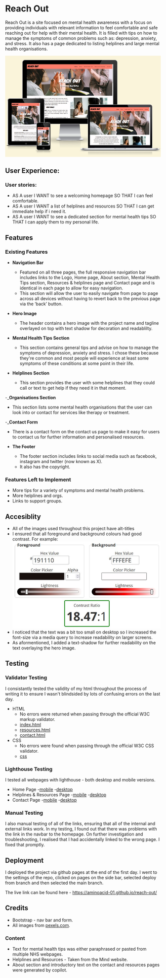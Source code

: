 # Reach Out

Reach Out is a site focused on mental health awareness with a focus on providing individuals with relevant information to feel comfortable and safe reaching out for help with their mental health. It is filled with tips on how to manage the symptoms of common problems such as: depression, anxiety, and stress. It also has a page dedicated to listing helplines and large mental health organisations.

![Responsice Mockup](./assets/docs/am%20i%20responsive.jpg)


## User Experience:

### User stories:

- AS A user I WANT to see a welcoming homepage SO THAT I can feel comfortable.
- AS A user I WANT a list of helplines and resources SO THAT I can get immediate help if i need it.
- AS A user I WANT to see a dedicated section for mental health tips SO THAT I can apply them to my personal life.  

## Features 



### Existing Features

- __Navigation Bar__

  - Featured on all three pages, the full responsive navigation bar includes links to the Logo, Home page, About section, Mental Health Tips section, Resources & helplines page and Contact page and is identical in each page to allow for easy navigation.
  - This section will allow the user to easily navigate from page to page across all devices without having to revert back to the previous page via the ‘back’ button. 


- __Hero Image__

  - The header contains a hero image with the project name and tagline overlayed on top with text shadow for decoration and readablilty.

- __Mental Health Tips Section__

  - This section contains general tips and advise on how to manage the symptoms of depression, anxiety and stress. I chose these because they're common and most people will experience at least some symptoms of these conditions at some point in their life.


- __Helplines Section__

  - This section provides the user with some helplines that they could call or text to get help if they need it in that moment.

-___Organisations Section__

  - This section lists some mental health organisations that the user can look into or contact for services like therapy or treatment.

-___Contact Form__

  - There is a contact form on the contact us page to make it easy for users to contact us for further information and personalised resources.

- __The Footer__ 

  - The footer section includes links to social media such as facebook, instagram and twitter (now known as X).
  - It also has the copyright.


### Features Left to Implement

- More tips for a variety of symptoms and mental health problems.
- More helplines and orgs.
- Links to support groups.

## Accesiblity

- All of the images used throughout this project have alt-titles 
- I ensured that all foreground and background colours had good contrast. For example:
![contrast-checker](./assets/docs/contrast.jpg)
- I noticed that the text was a bit too small on desktop so I increased the font-size via a media query to increase readability on larger screens.
- As aformentioned, I added a text-shadow for further readability on the text overlaying the hero image.

## Testing 




### Validator Testing 
I consistantly tested the validity of my html throughout the process of writing it to ensure I wasn't blindsided by lots of confusing errors on the last day.
- HTML
  - No errors were returned when passing through the official W3C markup validator. 
  - [index.html](./assets/docs/valid-index.jpg)
  - [resources.html](./assets/docs/valid-resources.jpg)
  - [contact.html](./assets/docs/valid-contact.jpg)
- CSS
  - No errors were found when passing through the official W3C CSS validator.
  - [css](./assets/docs/valid-css.jpg)

### Lighthouse Testing

I tested all webpages with lighthouse - both desktop and mobile versions.
- Home Page
  -[mobile](./assets/docs/lighthouse-mobile-index.jpg)
  -[desktop](./assets/docs/lighthouse-desktop-index.jpg)
- Helplines & Resources Page
  -[mobile](./assets/docs/lighthouse-mobile-resources.jpg)
  -[desktop](./assets/docs/lighthouse-desktop-resources.jpg)
- Contact Page
  -[mobile](./assets/docs/lighthouse-mobile-contact.jpg)
  -[desktop](./assets/docs/lighthouse-desktop-contact.jpg)

### Manual Testing 

I also manual testing of all of the links, ensuring that all of the internal and external links work. 
In my testing, I found out that there was problems with the link in the navbar to the homepage. On further investigation and troubleshooting, I realised that I had accidentally linked to the wrong page. I fixed that promptly.


## Deployment

I deployed the project via github pages at the end of the first day. 
I went to the settings of the repo, clicked on pages on the side bar, selected deploy from branch and then selected the main branch.

The live link can be found here - https://aminoacid-01.github.io/reach-out/


## Credits 

- Bootstrap - nav bar and form.
- All images from [pexels.com](pexels.com).

### Content 

- Text for mental health tips was either paraphrased or pasted from multiple NHS webpages.
- Helplines and Resources - Taken from the Mind website.
- About section and introductory text on the contact and resources pages were generated by copilot.

